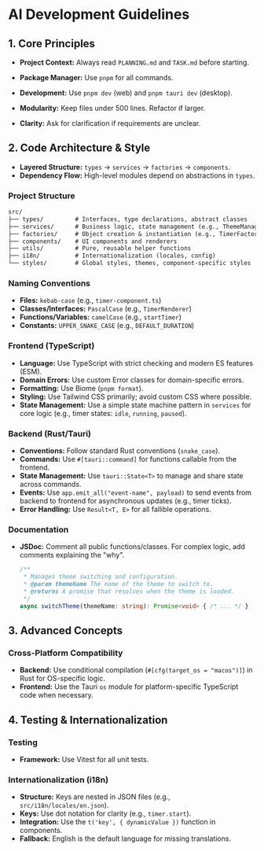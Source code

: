 # AI Development Guidelines

## 1. Core Principles

- **Project Context:** Always read `PLANNING.md` and `TASK.md` before starting.
- **Package Manager:** Use `pnpm` for all commands.
- **Development:** Use `pnpm dev` (web) and `pnpm tauri dev` (desktop).

- **Modularity:** Keep files under 500 lines. Refactor if larger.
- **Clarity:** Ask for clarification if requirements are unclear.

## 2. Code Architecture & Style

- **Layered Structure:** `types` → `services` → `factories` → `components`.
- **Dependency Flow:** High-level modules depend on abstractions in `types`.

### Project Structure

```txt
src/
├── types/         # Interfaces, type declarations, abstract classes
├── services/      # Business logic, state management (e.g., ThemeManager)
├── factories/     # Object creation & instantiation (e.g., TimerFactory)
├── components/    # UI components and renderers
├── utils/         # Pure, reusable helper functions
├── i18n/          # Internationalization (locales, config)
└── styles/        # Global styles, themes, component-specific styles
```

### Naming Conventions

- **Files:** `kebab-case` (e.g., `timer-component.ts`)
- **Classes/Interfaces:** `PascalCase` (e.g., `TimerRenderer`)
- **Functions/Variables:** `camelCase` (e.g., `startTimer`)
- **Constants:** `UPPER_SNAKE_CASE` (e.g., `DEFAULT_DURATION`)

### Frontend (TypeScript)

- **Language:** Use TypeScript with strict checking and modern ES features (ESM).
- **Domain Errors:** Use custom Error classes for domain-specific errors.
- **Formatting:** Use Biome (`pnpm format`).
- **Styling:** Use Tailwind CSS primarily; avoid custom CSS where possible.
- **State Management:** Use a simple state machine pattern in `services` for core logic (e.g., timer states: `idle`, `running`, `paused`).

### Backend (Rust/Tauri)

- **Conventions:** Follow standard Rust conventions (`snake_case`).
- **Commands:** Use `#[tauri::command]` for functions callable from the frontend.
- **State Management:** Use `tauri::State<T>` to manage and share state across commands.
- **Events:** Use `app.emit_all("event-name", payload)` to send events from backend to frontend for asynchronous updates (e.g., timer ticks).
- **Error Handling:** Use `Result<T, E>` for all fallible operations.

### Documentation

- **JSDoc:** Comment all public functions/classes. For complex logic, add comments explaining the "why".

  ```typescript
  /**
   * Manages theme switching and configuration.
   * @param themeName The name of the theme to switch to.
   * @returns A promise that resolves when the theme is loaded.
   */
  async switchTheme(themeName: string): Promise<void> { /* ... */ }
  ```

## 3. Advanced Concepts

### Cross-Platform Compatibility

- **Backend:** Use conditional compilation (`#[cfg(target_os = "macos")]`) in Rust for OS-specific logic.
- **Frontend:** Use the Tauri `os` module for platform-specific TypeScript code when necessary.

## 4. Testing & Internationalization

### Testing

- **Framework:** Use Vitest for all unit tests.

### Internationalization (i18n)

- **Structure:** Keys are nested in JSON files (e.g., `src/i18n/locales/en.json`).
- **Keys:** Use dot notation for clarity (e.g., `timer.start`).
- **Integration:** Use the `t('key', { dynamicValue })` function in components.
- **Fallback:** English is the default language for missing translations.
